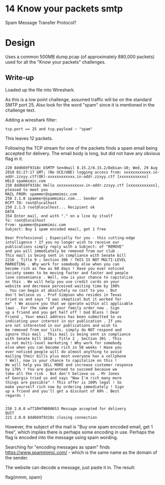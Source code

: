 # 14 Know your packets smtp

Spam Message Transfer Protocol?

# Design

Uses a common 500MB dump.pcap (of approximately 880,000 packets) used for all
the "Know your packets" challenges.

## Write-up
Loaded up the file into Wireshark.

As this is a low point challenge, assumed traffic will be on the standard SMTP
port 25. Also look for the word "spam" since it is mentioned in the challenge
text.

Adding a wireshark filter:

```
tcp.port == 25 and tcp.payload ~ "spam"
```

This leaves 12 packets.

Following the TCP stream for one of the packets finds a spam email being
accepted for delivery. The email body is long, but did not have any obvious
flag in it.

```
220 8dd669f9318c ESMTP Sendmail 8.15.2/8.15.2/Debian-10; Wed, 29 Aug 2018 01:27:17 GMT; (No UCE/UBE) logging access from: xxxxxxxxxxxx.in-addr.zzxyy.ctf(OK)-xxxxxxxxxxxx.in-addr.zzxyy.ctf [xxxxxxxxxxxx]
HELO spammimic.com
250 8dd669f9318c Hello xxxxxxxxxxxx.in-addr.zzxyy.ctf [xxxxxxxxxxxx], pleased to meet you
MAIL FROM: spammer@spammimic.com
250 2.1.0 spammer@spammimic.com... Sender ok
RCPT TO: root@localhost
250 2.1.5 root@localhost... Recipient ok
DATA
354 Enter mail, end with "." on a line by itself
To: root@localhost
From: spammer@spammimic.com
Subject: Buy 1 spam encoded email, get 1 free

Dear Professional ; Especially for you - this cutting-edge
intelligence ! If you no longer wish to receive our
publications simply reply with a Subject: of "REMOVE"
and you will immediately be removed from our club .
This mail is being sent in compliance with Senate bill
2216 , Title 9 ; Section 306 ! THIS IS NOT MULTI-LEVEL
MARKETING . Why work for somebody else when you can
become rich as few as 60 days ! Have you ever noticed
society seems to be moving faster and faster and people
love convenience . Well, now is your chance to capitalize
on this . We will help you use credit cards on your
website and decrease perceived waiting time by 190%
. You can begin at absolutely no cost to you . But
don't believe us . Prof Simpson who resides in Texas
tried us and says "I was skeptical but it worked for
me" ! We assure you that we operate within all applicable
laws . For the sake of your family order now . Sign
up a friend and you get half off ! God Bless ! Dear
Friend , Your email address has been submitted to us
indicating your interest in our publication . If you
are not interested in our publications and wish to
be removed from our lists, simply do NOT respond and
ignore this mail . This mail is being sent in compliance
with Senate bill 1618 ; Title 2 , Section 301 . This
is not multi-level marketing ! Why work for somebody
else when you can become rich in 58 weeks ! Have you
ever noticed people will do almost anything to avoid
mailing their bills plus most everyone has a cellphone
! Well, now is your chance to capitalize on this !
We will help you SELL MORE and increase customer response
by 170% ! You are guaranteed to succeed because we
take all the risk . But don't believe us . Mr Jones
of Georgia tried us and says "Now I'm rich many more
things are possible" ! This offer is 100% legal ! So
make yourself rich now by ordering immediately ! Sign
up a friend and you'll get a discount of 60% . Best
regards !

.
250 2.0.0 w7T1RHfN000653 Message accepted for delivery
QUIT
221 2.0.0 8dd669f9318c closing connection
```

However, the subject of the mail is "Buy one spam encoded email, get 1 free",
which implies there is perhaps some encoding in use. Perhaps the flag is
encoded into the message using spam wording.

Searching for "encoding messages as spam" finds https://www.spammimic.com/ -
which is the same name as the domain of the sender.

The website can decode a message, just paste it in. The result:

flag{mmm, spam}
